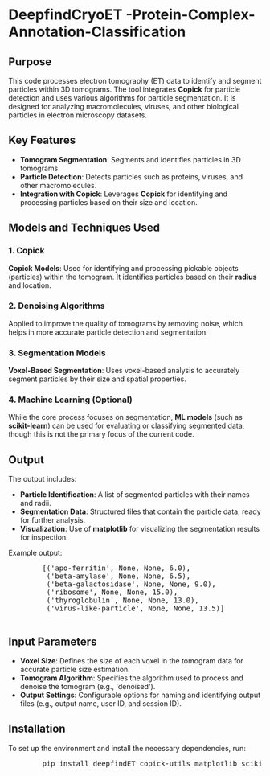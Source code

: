 <!DOCTYPE html>
<html lang="en">
<head>
    <meta charset="UTF-8">
    <meta name="viewport" content="width=device-width, initial-scale=1.0">
</head>
<body>

   <h1>DeepfindCryoET -Protein-Complex-Annotation-Classification
</h1>

  <h2>Purpose</h2>
    <p>
        This code processes electron tomography (ET) data to identify and segment particles within 3D tomograms.
        The tool integrates <strong>Copick</strong> for particle detection and uses various algorithms for particle segmentation.
        It is designed for analyzing macromolecules, viruses, and other biological particles in electron microscopy datasets.
    </p>

  <h2>Key Features</h2>
    <ul>
        <li><strong>Tomogram Segmentation</strong>: Segments and identifies particles in 3D tomograms.</li>
        <li><strong>Particle Detection</strong>: Detects particles such as proteins, viruses, and other macromolecules.</li>
        <li><strong>Integration with Copick</strong>: Leverages <strong>Copick</strong> for identifying and processing particles based on their size and location.</li>
    </ul>

   <h2>Models and Techniques Used</h2>
    <h3>1. Copick</h3>
    <p>
        <strong>Copick Models</strong>: Used for identifying and processing pickable objects (particles) within the tomogram.
        It identifies particles based on their <strong>radius</strong> and location.
    </p>

   <h3>2. Denoising Algorithms</h3>
    <p>
        Applied to improve the quality of tomograms by removing noise, which helps in more accurate particle detection and segmentation.
    </p>

   <h3>3. Segmentation Models</h3>
    <p>
        <strong>Voxel-Based Segmentation</strong>: Uses voxel-based analysis to accurately segment particles by their size and spatial properties.
    </p>

   <h3>4. Machine Learning (Optional)</h3>
    <p>
        While the core process focuses on segmentation, <strong>ML models</strong> (such as <strong>scikit-learn</strong>) can be used for evaluating or classifying segmented data, though this is not the primary focus of the current code.
    </p>

  <h2>Output</h2>
    <p>The output includes:</p>
    <ul>
        <li><strong>Particle Identification</strong>: A list of segmented particles with their names and radii.</li>
        <li><strong>Segmentation Data</strong>: Structured files that contain the particle data, ready for further analysis.</li>
        <li><strong>Visualization</strong>: Use of <strong>matplotlib</strong> for visualizing the segmentation results for inspection.</li>
    </ul>

   <p>Example output:</p>
    <pre>
        [('apo-ferritin', None, None, 6.0),
         ('beta-amylase', None, None, 6.5),
         ('beta-galactosidase', None, None, 9.0),
         ('ribosome', None, None, 15.0),
         ('thyroglobulin', None, None, 13.0),
         ('virus-like-particle', None, None, 13.5)]
    </pre>

   <h2>Input Parameters</h2>
    <ul>
        <li><strong>Voxel Size</strong>: Defines the size of each voxel in the tomogram data for accurate particle size estimation.</li>
        <li><strong>Tomogram Algorithm</strong>: Specifies the algorithm used to process and denoise the tomogram (e.g., 'denoised').</li>
        <li><strong>Output Settings</strong>: Configurable options for naming and identifying output files (e.g., output name, user ID, and session ID).</li>
    </ul>

  <h2>Installation</h2>
    <p>To set up the environment and install the necessary dependencies, run:</p>
    <pre>
        pip install deepfindET copick-utils matplotlib scikit-learn
    </pre>

</body>
</html>

